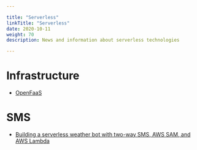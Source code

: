 ```yaml
---

title: "Serverless"  
linkTitle: "Serverless"  
date: 2020-10-11  
weight: 70  
description: News and information about serverless technologies

---
```


# Infrastructure

*   [OpenFaaS](https://www.openfaas.com/)

# SMS

*   [Building a serverless weather bot with two-way SMS, AWS SAM, and AWS Lambda](https://aws.amazon.com/blogs/compute/building-a-serverless-weather-bot-with-two-way-sms-aws-sam-and-aws-lambda/)

